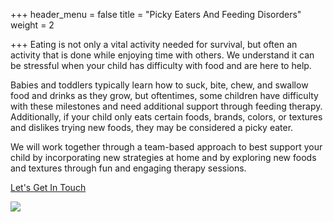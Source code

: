 +++
header_menu = false
title = "Picky Eaters And Feeding Disorders"
weight = 2

+++
Eating is not only a vital activity needed for survival, but often an activity that is done while enjoying time with others. We understand it can be stressful when your child has difficulty with food and are here to help.

Babies and toddlers typically learn how to suck, bite, chew, and swallow food and drinks as they grow, but oftentimes, some children have difficulty with these milestones and need additional support through feeding therapy. Additionally, if your child only eats certain foods, brands, colors, or textures and dislikes trying new foods, they may be considered a picky eater.

We will work together through a team-based approach to best support your child by incorporating new strategies at home and by exploring new foods and textures through fun and engaging therapy sessions.

[Let's Get In Touch]()

![](/uploads/pexels-any-lane-5727972.jpg)